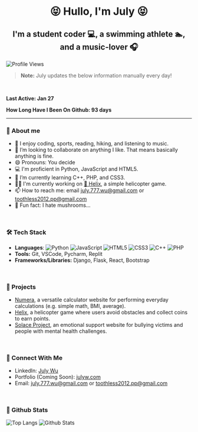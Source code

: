 <div align="center">
  <h1>😝 Hullo, I'm July 😝</h1>
  <h2>I'm a student coder 💻, a swimming athlete 🏊, and a music-lover 🎧</h2>
</div>

![Profile Views](https://img.shields.io/badge/Profile_Views-110234-blue?style=square) 

  > **Note:** July updates the below information manually every day!
<br>

**Last Active: Jan 27**

**How Long Have I Been On Github: 93 days**
<br>

___


### 👀 About me
- 👀 I enjoy coding, sports, reading, hiking, and listening to music.
- 💞️ I’m looking to collaborate on anything I like. That means basically anything is fine.  
- 😄 Pronouns: You decide  
- 💻 I'm proficient in Python, JavaScript and HTML5.  
- 🌱 I’m currently learning C++, PHP, and CSS3.
- 🧑‍💻 I'm currently working on [🚁 Helix](https://github.com/JLW-7/helicopter-game), a simple helicopter game.
- 📫 How to reach me: email [july.777.wu@gmail.com](mailto:july.777.wu@gmail.com) or [toothless2012.pp@gmail.com](mailto:toothless2012.pp@gmail.com)
- 🍄 Fun fact: I hate mushrooms...
<br>

### 🛠️ Tech Stack
- **Languages**:
  ![Python](https://img.shields.io/badge/Python-Expert-blue?style=square&logo=python) ![JavaScript](https://img.shields.io/badge/JavaScript-Proficient-yellow?style=square&logo=javascript) ![HTML5](https://img.shields.io/badge/HTML5-Proficient-orange?style=square&logo=html5) ![CSS3](https://img.shields.io/badge/CSS3-Proficient-lightgrey?style=square&logo=css3) ![C++](https://img.shields.io/badge/C++-Basic-lightgrey?style=square&logo=c%2B%2B) ![PHP](https://img.shields.io/badge/PHP-Basic-purple?style=square&logo=php)
- **Tools:** Git, VSCode, Pycharm, Replit
- **Frameworks/Libraries:** Django, Flask, React, Bootstrap
<br>

### 📁 Projects
- [Numera](https://github.com/JLW-7/Numera-Calculator-Website), a versatile calculator website for performing everyday calculations (e.g. simple math, BMI, average).
- [Helix](https://github.com/JLW-7/helicopter-game-in-javascript), a helicopter game where users avoid obstacles and collect coins to earn points.
- [Solace Project](https://github.com/JLW-7/Solace-Emotional-Support-Website), an emotional support website for bullying victims and people with mental health challenges.
<br>

### 🔗 Connect With Me
- LinkedIn: [July Wu](https://www.linkedin.com/in/july-wu-85b3052a1/)
- Portfolio (Coming Soon): [julyw.com](https://github.com/JLW-7)
- Email: [july.777.wu@gmail.com](mailto:july.777.wu@gmail.com) or [toothless2012.pp@gmail.com](mailto:toothless2012.pp@gmail.com)
<br>

### 🐙 Github Stats
![Top Langs](https://github-readme-stats.vercel.app/api/top-langs/?username=JLW-7&layout=compact&card_width=500&hide_border=true) ![Github Stats](https://github-readme-stats.vercel.app/api?username=JLW-7&show_icons=true&count_private=true&hide_border=true)





<!---
JLW-7/JLW-7 is a ✨ special ✨ repository because its `README.md` (this file) appears on your GitHub profile.  
You can click the Preview link to take a look at your changes.  
--->








